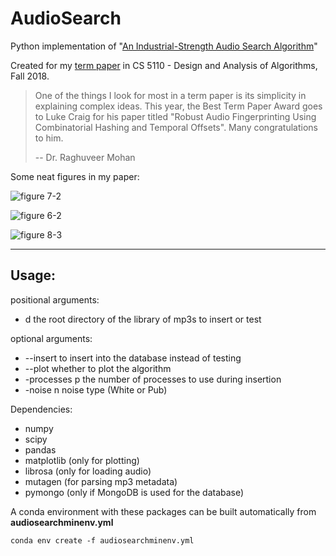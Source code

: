 # AudioSearch
Python implementation of "[An Industrial-Strength Audio Search Algorithm](https://www.ee.columbia.edu/~dpwe/papers/Wang03-shazam.pdf)"

Created for my [term paper](https://github.com/lukemcraig/AudioSearch/blob/master/craiglm_TermPaper_CS5100_Fall_2018.pdf) in CS 5110 - Design and Analysis of Algorithms, Fall 2018.
>  One of the things I look for most in a term paper is its simplicity in explaining complex ideas. This year, the Best Term Paper Award goes to Luke Craig for his paper titled "Robust Audio Fingerprinting Using Combinatorial Hashing and Temporal Offsets". Many congratulations to him.
> 
> -- Dr. Raghuveer Mohan

Some neat figures in my paper:
 
![figure 7-2](https://github.com/lukemcraig/AudioSearch/blob/master/figures/max%20filter.png)

![figure 6-2](https://github.com/lukemcraig/AudioSearch/blob/master/figures/target%zone.png)

![figure 8-3](https://github.com/lukemcraig/AudioSearch/blob/master/figures/pub%noise.png)

------
## Usage:

positional arguments:
* d             the root directory of the library of mp3s to insert or test

optional arguments:
*  --insert      to insert into the database instead of testing
*  --plot        whether to plot the algorithm
* -processes p  the number of processes to use during insertion
*  -noise n      noise type (White or Pub)


Dependencies:
* numpy
* scipy
* pandas
* matplotlib (only for plotting)
* librosa (only for loading audio)
* mutagen (for parsing mp3 metadata)
* pymongo (only if MongoDB is used for the database)

A conda environment with these packages can be built automatically from **audiosearchminenv.yml**

`conda env create -f audiosearchminenv.yml`

